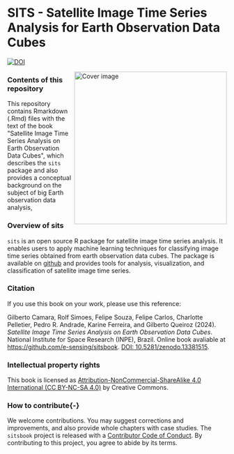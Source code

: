 SITS - Satellite Image Time Series Analysis for Earth Observation Data
Cubes
================
[![DOI](https://zenodo.org/badge/655875510.svg)](https://zenodo.org/doi/10.5281/zenodo.13381515)


<a href="https://github.com/e-sensing/sitsbook"><img class="cover" src="images/cover_sits_book.png" width="350" align="right" alt="Cover image" /></a>

### Contents of this repository

This repository contains Rmarkdown (.Rmd) files with the text of the book "Satellite Image Time Series Analysis on Earth Observation Data Cubes", which describes the `sits` package and also provides a conceptual background on the subject of big Earth observation data analysis,

### Overview of sits

`sits` is an open source R package for satellite image time series analysis. It enables users to apply machine learning techniques for classifying image time series obtained from earth observation data cubes. The package is available on [github](https://github.com/e-sensing/sits) and provides tools for analysis, visualization, and classification of satellite image time series. 

### Citation

If you use  this book on your work, please use this reference: 

Gilberto Camara, Rolf Simoes, Felipe Souza, Felipe Carlos, Charlotte Pelletier, Pedro R. Andrade, Karine Ferreira, and Gilberto Queiroz (2024). *Satellite Image Time Series Analysis on Earth Observation Data Cubes*. National Institute for Space Research (INPE), Brazil. Online book avaliable at https://github.com/e-sensing/sitsbook. [DOI: 10.5281/zenodo.13381515](https://zenodo.org/doi/10.5281/zenodo.13381515).

### Intellectual property rights

This book is licensed as [Attribution-NonCommercial-ShareAlike 4.0 International (CC BY-NC-SA 4.0)](https://creativecommons.org/licenses/by-nc-sa/4.0/) by Creative Commons. 

### How to contribute{-}

We welcome contributions. You may suggest corrections and improvements, and also provide whole chapters with case studies. The `sitsbook` project is released with a [Contributor Code of Conduct](https://github.com/e-sensing/sitsbook/blob/master/CODE_OF_CONDUCT.md).
By contributing to this project, you agree to abide by its terms.